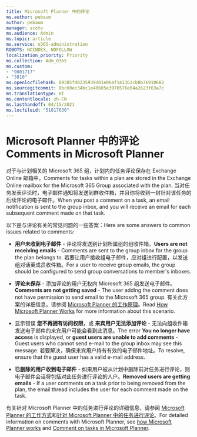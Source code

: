 ```yaml
---
title: Microsoft Planner 中的评论
ms.author: pebaum
author: pebaum
manager: scotv
ms.audience: Admin
ms.topic: article
ms.service: o365-administration
ROBOTS: NOINDEX, NOFOLLOW
localization_priority: Priority
ms.collection: Adm_O365
ms.custom:
- "9001717"
- "3810"
ms.openlocfilehash: 09385fd0235939d01e0baf141362cb8b76910682
ms.sourcegitcommit: 8bc60ec34bc1e40685e3976576e04a2623f63a7c
ms.translationtype: HT
ms.contentlocale: zh-CN
ms.lasthandoff: 04/15/2021
ms.locfileid: "51817630"
---
```

# <a name="comments-in-microsoft-planner"></a><span data-ttu-id="6eb28-102">Microsoft Planner 中的评论</span><span class="sxs-lookup"><span data-stu-id="6eb28-102">Comments in Microsoft Planner</span></span>

<span data-ttu-id="6eb28-103">对于与计划相关的 Microsoft 365 组，计划内的任务评论保存在 Exchange Online 邮箱中。</span><span class="sxs-lookup"><span data-stu-id="6eb28-103">Comments for tasks within a plan are stored in the Exchange Online mailbox for the Microsoft 365 Group associated with the plan.</span></span>  <span data-ttu-id="6eb28-104">当对任务发表评论时，电子邮件通知将发送到群收件箱，并且你将收到一封针对该任务的后续评论的电子邮件。</span><span class="sxs-lookup"><span data-stu-id="6eb28-104">When you post a comment on a task, an email notification is sent to the group inbox, and you will receive an email for each subsequent comment made on that task.</span></span>

<span data-ttu-id="6eb28-105">以下是与评论有关的常见问题的一些答案：</span><span class="sxs-lookup"><span data-stu-id="6eb28-105">Here are some answers to common issues related to comments:</span></span>

- <span data-ttu-id="6eb28-106">**用户未收到电子邮件** - 评论将发送到计划所属组的组收件箱。</span><span class="sxs-lookup"><span data-stu-id="6eb28-106">**Users are not receiving emails** - Comments are sent to the group inbox for the group the plan belongs to.</span></span> <span data-ttu-id="6eb28-107">若要让用户接收组电子邮件，应对组进行配置，以发送组对话至成员收件箱。</span><span class="sxs-lookup"><span data-stu-id="6eb28-107">For a user to receive group emails, the group should be configured to send group conversations to member's inboxes.</span></span>

- <span data-ttu-id="6eb28-108">**评论未保存** -  添加评论的用户无权向 Microsoft 365 组发送电子邮件。</span><span class="sxs-lookup"><span data-stu-id="6eb28-108">**Comments are not getting saved** -  The user adding the comment does not have permission to send email to the Microsoft 365 group.</span></span> <span data-ttu-id="6eb28-109">有关此方案的详细信息，请参阅 [Microsoft Planner 的工作原理](https://techcommunity.microsoft.com/t5/planner-blog/how-microsoft-planner-works/ba-p/1214736)。</span><span class="sxs-lookup"><span data-stu-id="6eb28-109">Read [How Microsoft Planner Works](https://techcommunity.microsoft.com/t5/planner-blog/how-microsoft-planner-works/ba-p/1214736) for more information about this scenario.</span></span>

- <span data-ttu-id="6eb28-110">显示错误 **您不再拥有访问权限**，或 **来宾用户无法添加评论** - 无法向组收件箱发送电子邮件的来宾用户可能会看到此消息。</span><span class="sxs-lookup"><span data-stu-id="6eb28-110">The error **You no longer have access** is displayed, or **guest users are unable to add comments** - Guest users who cannot send e-mail to the group inbox may see this message.</span></span> <span data-ttu-id="6eb28-111">若要解决，确保来宾用户持有有效的电子邮件地址。</span><span class="sxs-lookup"><span data-stu-id="6eb28-111">To resolve, ensure that the guest user has a valid e-mail address.</span></span>

- <span data-ttu-id="6eb28-112">**已删除的用户收到电子邮件** -  如果用户被从计划中删除前对任务进行评论，则电子邮件会话将包括对此任务进行评论的人户。</span><span class="sxs-lookup"><span data-stu-id="6eb28-112">**Removed users are getting emails** -  If a user comments on a task prior to being removed from the plan, the email thread includes the user for each comment made on the task.</span></span>

<span data-ttu-id="6eb28-113">有关针对 Microsoft Planner 中的任务进行评论的详细信息，请参阅 [Microsoft Planner 的工作方式](https://techcommunity.microsoft.com/t5/planner-blog/how-microsoft-planner-works/ba-p/1214736)和[针对 Microsoft Planner 中的任务进行评论](https://support.microsoft.com/office/fd4aedde-7785-4cd0-96ee-122fbc9140e1)。</span><span class="sxs-lookup"><span data-stu-id="6eb28-113">For detailed information on comments with Microsoft Planner, see [how Microsoft Planner works](https://techcommunity.microsoft.com/t5/planner-blog/how-microsoft-planner-works/ba-p/1214736) and [Comment on tasks in Microsoft Planner](https://support.microsoft.com/office/fd4aedde-7785-4cd0-96ee-122fbc9140e1).</span></span>
